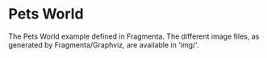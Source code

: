 # Pets World
The Pets World example defined in Fragmenta. The different image files, as generated by Fragmenta/Graphviz, are available in 'img/'.
